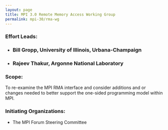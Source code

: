 ```yaml
---
layout: page
title: MPI 3.0 Remote Memory Access Working Group
permalink: mpi-30/rma-wg
---
```


### Effort Leads: 

*   ### Bill Gropp, University of Illinois, Urbana-Champaign

*   ### Rajeev Thakur, Argonne National Laboratory

### Scope:

To re-examine the MPI RMA interface and consider additions and or changes needed to better support the one-sided programming model within MPI.

### Initiating Organizations:

*   The MPI Forum Steering Committee